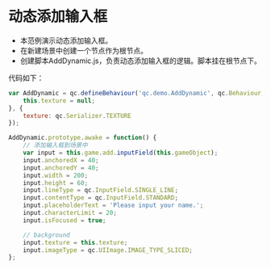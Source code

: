 # 动态添加输入框

* 本范例演示动态添加输入框。
* 在新建场景中创建一个节点作为根节点。
* 创建脚本AddDynamic.js，负责动态添加输入框的逻辑。脚本挂在根节点下。<br>

代码如下：<br>

```javascript   
var AddDynamic = qc.defineBehaviour('qc.demo.AddDynamic', qc.Behaviour, function() {
    this.texture = null;
}, {
    texture: qc.Serializer.TEXTURE
});

AddDynamic.prototype.awake = function() {
	// 添加输入框到场景中
    var input = this.game.add.inputField(this.gameObject);
    input.anchoredX = 40;
    input.anchoredY = 40;
    input.width = 200;
    input.height = 60;
    input.lineType = qc.InputField.SINGLE_LINE;
    input.contentType = qc.InputField.STANDARD;
    input.placeholderText = 'Please input your name.';
    input.characterLimit = 20;
    input.isFocused = true;

    // background
    input.texture = this.texture;
    input.imageType = qc.UIImage.IMAGE_TYPE_SLICED;
};
```